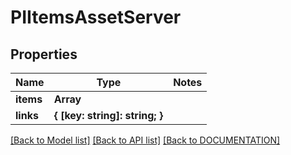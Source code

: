 # PIItemsAssetServer

## Properties
Name | Type | Notes
------------ | ------------- | -------------
**items** | **Array<PIAssetServer>**
**links** | **{ [key: string]: string; }**

[[Back to Model list]](../../DOCUMENTATION.md#documentation-for-models) [[Back to API list]](../../DOCUMENTATION.md#documentation-for-api-endpoints) [[Back to DOCUMENTATION]](../../DOCUMENTATION.md)
